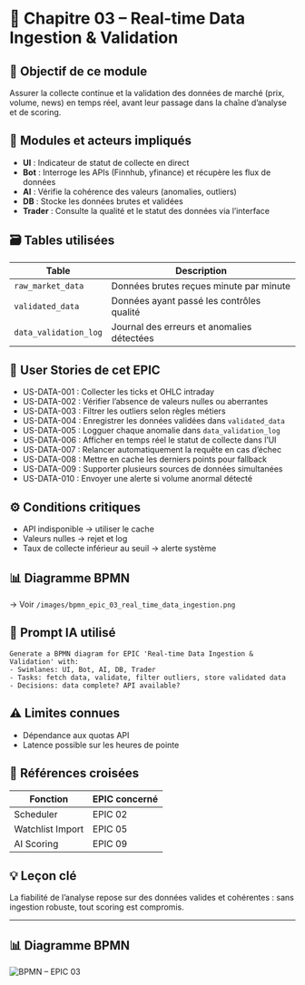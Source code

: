 # 📘 Chapitre 03 – Real-time Data Ingestion & Validation

## 🎯 Objectif de ce module

Assurer la collecte continue et la validation des données de marché (prix, volume, news) en temps réel, avant leur passage dans la chaîne d’analyse et de scoring.

## 🧠 Modules et acteurs impliqués

* **UI** : Indicateur de statut de collecte en direct
* **Bot** : Interroge les APIs (Finnhub, yfinance) et récupère les flux de données
* **AI** : Vérifie la cohérence des valeurs (anomalies, outliers)
* **DB** : Stocke les données brutes et validées
* **Trader** : Consulte la qualité et le statut des données via l’interface

## 🗃️ Tables utilisées

| Table                 | Description                                |
| --------------------- | ------------------------------------------ |
| `raw_market_data`     | Données brutes reçues minute par minute    |
| `validated_data`      | Données ayant passé les contrôles qualité  |
| `data_validation_log` | Journal des erreurs et anomalies détectées |

## 📜 User Stories de cet EPIC

* US-DATA-001 : Collecter les ticks et OHLC intraday
* US-DATA-002 : Vérifier l’absence de valeurs nulles ou aberrantes
* US-DATA-003 : Filtrer les outliers selon règles métiers
* US-DATA-004 : Enregistrer les données validées dans `validated_data`
* US-DATA-005 : Logguer chaque anomalie dans `data_validation_log`
* US-DATA-006 : Afficher en temps réel le statut de collecte dans l’UI
* US-DATA-007 : Relancer automatiquement la requête en cas d’échec
* US-DATA-008 : Mettre en cache les derniers points pour fallback
* US-DATA-009 : Supporter plusieurs sources de données simultanées
* US-DATA-010 : Envoyer une alerte si volume anormal détecté

## ⚙️ Conditions critiques

* API indisponible → utiliser le cache
* Valeurs nulles → rejet et log
* Taux de collecte inférieur au seuil → alerte système

## 📊 Diagramme BPMN

→ Voir `/images/bpmn_epic_03_real_time_data_ingestion.png`

## 🧠 Prompt IA utilisé

```
Generate a BPMN diagram for EPIC 'Real-time Data Ingestion & Validation' with:
- Swimlanes: UI, Bot, AI, DB, Trader
- Tasks: fetch data, validate, filter outliers, store validated data
- Decisions: data complete? API available?
```

## ⚠️ Limites connues

* Dépendance aux quotas API
* Latence possible sur les heures de pointe

## 🔁 Références croisées

| Fonction         | EPIC concerné |
| ---------------- | ------------- |
| Scheduler        | EPIC 02       |
| Watchlist Import | EPIC 05       |
| AI Scoring       | EPIC 09       |

## 💡 Leçon clé

La fiabilité de l’analyse repose sur des données valides et cohérentes : sans ingestion robuste, tout scoring est compromis.


---

## 📊 Diagramme BPMN

![BPMN – EPIC 03](../images/bpmn_epic_03_real_time_data_ingestion.png)
